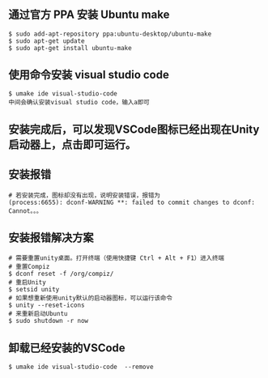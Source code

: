 # 

## 通过官方 PPA 安装 Ubuntu make

    $ sudo add-apt-repository ppa:ubuntu-desktop/ubuntu-make
    $ sudo apt-get update
    $ sudo apt-get install ubuntu-make

## 使用命令安装 visual studio code

    $ umake ide visual-studio-code
    中间会确认安装visual studio code，输入a即可

## 安装完成后，可以发现VSCode图标已经出现在Unity启动器上，点击即可运行。

## 安装报错

    # 若安装完成，图标却没有出现，说明安装错误，报错为
    (process:6655): dconf-WARNING **: failed to commit changes to dconf: Cannot。。。

## 安装报错解决方案

    # 需要重置unity桌面。打开终端（使用快捷键 Ctrl + Alt + F1）进入终端
    # 重置Compiz
    $ dconf reset -f /org/compiz/
    # 重启Unity
    $ setsid unity
    # 如果想重新使用unity默认的启动器图标，可以运行该命令
    $ unity --reset-icons
    # 来重新启动Ubuntu
    $ sudo shutdown -r now

## 卸载已经安装的VSCode

    $ umake ide visual-studio-code  --remove
